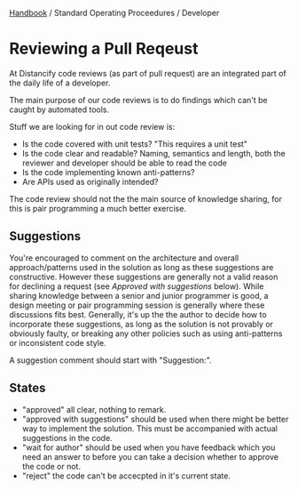 [Handbook](../../README.md) / Standard Operating Proceedures / Developer

# Reviewing a Pull Reqeust

At Distancify code reviews (as part of pull request) are an integrated part of the daily life of a developer. 

The main purpose of our code reviews is to do findings which can't be caught by automated tools.

Stuff we are looking for in out code review is:

- Is the code covered with unit tests? "This requires a unit test"
- Is the code clear and readable? Naming, semantics and length, both the reviewer and developer should be able to read the code
- Is the code implementing known anti-patterns? 
- Are APIs used as originally intended?

The code review should not the the main source of knowledge sharing, for this is pair programming a much better exercise.

## Suggestions

You're encouraged to comment on the architecture and overall approach/patterns used in the solution as long as these suggestions are constructive. However these suggestions are generally not a valid reason for declining a request (see *Approved with suggestions* below). While sharing knowledge between a senior and junior programmer is good, a design meeting or pair programming session is generally where these discussions fits best. Generally, it's up the the author to decide how to incorporate these suggestions, as long as the solution is not provably or obviously faulty, or breaking any other policies such as using anti-patterns or inconsistent code style.

A suggestion comment should start with "Suggestion:".

## States
- "approved" all clear, nothing to remark.
- "approved with suggestions" should be used when there might be better way to implement the solution. This must be accompanied with actual suggestions in the code.
- "wait for author" should be used when you have feedback which you need an answer to before you can take a decision whether to approve the code or not.
- "reject" the code can't be accecpted in it's current state.
